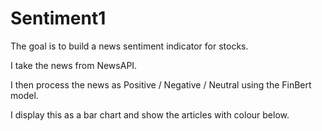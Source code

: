 # Sentiment1

The goal is to build a news sentiment indicator for stocks.

I take the news from NewsAPI.

I then process the news as Positive / Negative / Neutral using the FinBert model.

I display this as a bar chart and show the articles with colour below.
